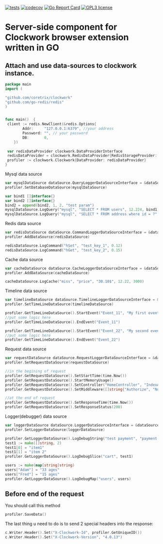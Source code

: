 [![tests](https://github.com/coretrix/clockwork/actions/workflows/main.yml/badge.svg)](https://github.com/coretrix/clockwork/actions)
[![codecov](https://codecov.io/gh/coretrix/clockwork/branch/master/graph/badge.svg?token=1KZSMFMKWA)](https://codecov.io/gh/coretrix/clockwork)
[![Go Report Card](https://goreportcard.com/badge/github.com/coretrix/clockwork)](https://goreportcard.com/report/github.com/coretrix/clockwork)
[![GPL3 license](https://img.shields.io/badge/license-GPL3-brightgreen.svg)](https://opensource.org/licenses/GPL-3.0)

# Server-side component for Clockwork browser extension written in GO

## Attach and use data-sources to clockwork instance.

```go
package main
import (

"github.com/coretrix/clockwork"
"github.com/go-redis/redis"
)


func main()  {
 client := redis.NewClient(&redis.Options{
 		Addr:     "127.0.0.1:6379", //your address
 		Password: "", // your password
 		DB:       0, 
 	})
 	
 var redisDataProvider clockwork.DataProviderInterface
 redisDataProvider = clockwork.RedisDataProvider{RedisStorageProvider: client}
 profiler := clockwork.Clockwork{DataProvider: redisDataProvider}
}
```

Mysql data source
```go
var mysqlDataSource dataSource.QueryLoggerDataSourceInterface = &dataSource.MysqlDataSource{}
profiler.SetDatabaseDataSource(mysqlDataSource)

var bind1 []interface{}
var bind2 []interface{}
bind2 = append(bind2, 1, 2, "test param")
mysqlDataSource.LogQuery("mysql", "SELECT * FROM users", 12.224, bind1)
mysqlDataSource.LogQuery("mysql", "SELECT * FROM address where id = ?", 1, bind2)
```

Redis data source
```go
var redisDataSource dataSource.CommandLoggerDataSourceInterface = &dataSource.RedisDataSource{}
profiler.AddDataSource(redisDataSource)

redisDataSource.LogCommand("hSet", "test_key_1", 0.12)
redisDataSource.LogCommand("hGet", "test_key_2", 0.15)
```

Cache data source
```go
var cacheDataSource dataSource.CacheLoggerDataSourceInterface = &dataSource.CacheDataSource{}
profiler.AddDataSource(cacheDataSource)

cacheDataSource.LogCache("miss", "price", "30.10$", 12.22, 3000)
```

Timeline data source
```go
var timelineDataSource dataSource.TimelineLoggerDataSourceInterface = &dataSource.TimelineDataSource{}
profiler.SetTimeLineDataSource(timelineDataSource)

profiler.GetTimeLineDataSource().StartEvent("Event_11", "My first event desc")
//put some logic here
profiler.GetTimeLineDataSource().EndEvent("Event_11")

profiler.GetTimeLineDataSource().StartEvent("Event_22", "My second event desc")
//put some logic here
profiler.GetTimeLineDataSource().EndEvent("Event_22")
```

Request data source
```go
var requestDataSource dataSource.RequestLoggerDataSourceInterface = &dataSource.RequestResponseDataSource{}
profiler.SetRequestDataSource(requestDataSource)

//in the begining of request
profiler.GetRequestDataSource().SetStartTime(time.Now())
profiler.GetRequestDataSource().StartMemoryUsage()
profiler.GetRequestDataSource().SetController("HomeController", "IndexAction")
profiler.GetRequestDataSource().SetMiddleware([]string{"Authorize", "Normalization", "Guard", "Handler"})

//at the end of request	
profiler.GetRequestDataSource().SetResponseTime(time.Now())
profiler.GetRequestDataSource().SetResponseStatus(200)
```

Logger(debugger) data source
```go
var loggerDataSource dataSource.LoggerDataSourceInterface = &dataSource.LoggerDataSource{}
profiler.SetLoggerDataSource(loggerDataSource)

profiler.GetLoggerDataSource().LogDebugString("test payment", "payment method works")
test1 := make([]string, 2)
test1[0] = "item1"
test1[1] = "item 2"
profiler.GetLoggerDataSource().LogDebugSlice("cart", test1)

users := make(map[string]string)
users["Adam"] = "33 ages"
users["Fred"] = "15 ages"
profiler.GetLoggerDataSource().LogDebugMap("users", users)	
```

## Before end of the request
You should call this method
```go
profiler.SaveData()
```

The last thing u need to do is to send 2 special headers into the response:
```go
c.Writer.Header().Set("X-Clockwork-Id", profiler.GetUniqueID())
c.Writer.Header().Set("X-Clockwork-Version", "4.0.13")
```
